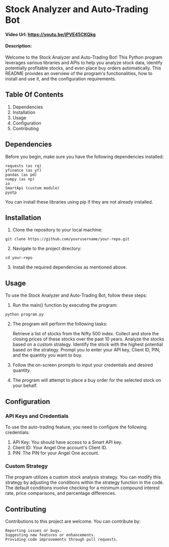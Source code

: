 # Stock Analyzer and Auto-Trading Bot

#### Video Url:  https://youtu.be/jPVE45CKQkg

#### Description:
Welcome to the Stock Analyzer and Auto-Trading Bot! This Python program leverages various libraries and APIs to help you analyze stock data, identify potentially profitable stocks, and even place buy orders automatically. This README provides an overview of the program's functionalities, how to install and use it, and the configuration requirements.

## Table Of Contents
1. Dependencies
2. Installation
3. Usage
4. Configuration
5. Contributing

## Dependencies
Before you begin, make sure you have the following dependencies installed:

    requests (as rq)
    yfinance (as yf)
    pandas (as pd)
    numpy (as np)
    io
    SmartApi (custom module)
    pyotp

You can install these libraries using pip if they are not already installed.

## Installation
1. Clone the repository to your local machine:
```
git clone https://github.com/yourusername/your-repo.git
```
2. Navigate to the project directory:
```
cd your-repo
```
3. Install the required dependencies as mentioned above.


## Usage
To use the Stock Analyzer and Auto-Trading Bot, follow these steps:
1. Run the main() function by executing the program:
```
python program.py
```
2. The program will perform the following tasks:

    Retrieve a list of stocks from the Nifty 500 index.
    Collect and store the closing prices of these stocks over the past 10 years.
    Analyze the stocks based on a custom strategy.
    Identify the stock with the highest potential based on the strategy.
    Prompt you to enter your API key, Client ID, PIN, and the quantity you want to buy.
3. Follow the on-screen prompts to input your credentials and desired quantity.
4. The program will attempt to place a buy order for the selected stock on your behalf.

## Configuration
### API Keys and Credentials
To use the auto-trading feature, you need to configure the following credentials:
1. API Key: You should have access to a Smart API key.
2. Client ID: Your Angel One account's Client ID.
3. PIN: The PIN for your Angel One account.
### Custom Strategy
The program utilizes a custom stock analysis strategy. You can modify this strategy by adjusting the conditions within the strategy function in the code. The default conditions involve checking for a minimum compound interest rate, price comparisons, and percentage differences.

## Contributing
Contributions to this project are welcome. You can contribute by:

    Reporting issues or bugs.
    Suggesting new features or enhancements.
    Providing code improvements through pull requests.
